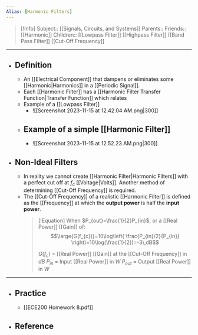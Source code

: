 ```yaml
---
Alias: [Harmonic Filters]
---
```

> [!Info]
> Subject:: [[Signals, Circuits, and Systems]]
> Parents:: 
> Friends:: [[Harmonic]]
> Children:: [[Lowpass Filter]] [[Highpass Filter]] [[Band Pass Filter]] [[Cut-Off Frequency]]
---
- ## Definition
	- An [[Electrical Component]] that dampens or eliminates some [[Harmonic|Harmonics]] in a [[Periodic Signal]].
	- Each [[Harmonic Filter]] has a [[Harmonic Filter Transfer Function|Transfer Function]] which relates 
	- Example of a [[Lowpass Filter]]
		- ![[Screenshot 2023-11-15 at 12.42.04 AM.png|300]]
	- Example of a simple [[Harmonic Filter]]
		- 
		- ![[Screenshot 2023-11-15 at 12.52.23 AM.png|300]]
- ## Non-Ideal Filters
	- In reality we cannot create [[Harmonic Filter|Harmonic Filters]] with a perfect cut off at $f_{c}$ [[Voltage|Volts]]. Another method of determining [[Cut-Off Frequency]] is required.
	- The [[Cut-Off Frequency]] of a realistic [[Harmonic Filter]] is defined as the [[Frequency]] at which the **output power** is half the **input power**.
	  > [!Equation]
	  > When $P_{out}=\frac{1}{2}P_{in}$, or a [[Real Power]] [[Gain]] of:
	  > $$\large{G(f_{c})}=10\log\left( \frac{P_{in}/2}{P_{in}} \right)=10\log(\frac{1}{2})=-3\,dB$$
	  > 
	  > $G(f_{c})$ = [[Real Power]] [[Gain]] at the [[Cut-Off Frequency]] in $dB$
	  > $P_{in}$ = Input [[Real Power]] in $W$
	  > $P_{out}$ = Output [[Real Power]] in $W$
---
- ## Practice
	- [[ECE200 Homework 8.pdf]]
- ## Reference